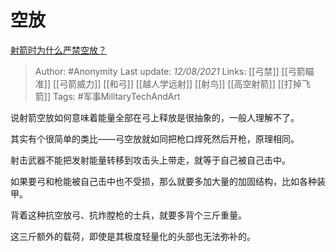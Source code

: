 # 空放
[射箭时为什么严禁空放？](https://www.zhihu.com/question/39936292/answer/2045182251)

> Author: #Anonymity 
Last update: *12/08/2021* 
Links: [[弓禁]] [[弓箭瞄准]] [[弓箭威力]] [[和弓]] [[越人学远射]] [[射鸟]] [[高空射箭]] [[打掉飞箭]] 
Tags: #军事MilitaryTechAndArt 


说射箭空放如何意味着能量全部在弓上释放是很抽象的，一般人理解不了。

其实有个很简单的类比——弓空放就如同把枪口焊死然后开枪，原理相同。

射击武器不能把发射能量转移到攻击头上带走，就等于自己被自己击中。

如果要弓和枪能被自己击中也不受损，那么就要多加大量的加固结构，比如各种装甲。

背着这种抗空放弓、抗炸膛枪的士兵，就要多背个三斤重量。

这三斤额外的载荷，即使是其极度轻量化的头部也无法弥补的。

  
